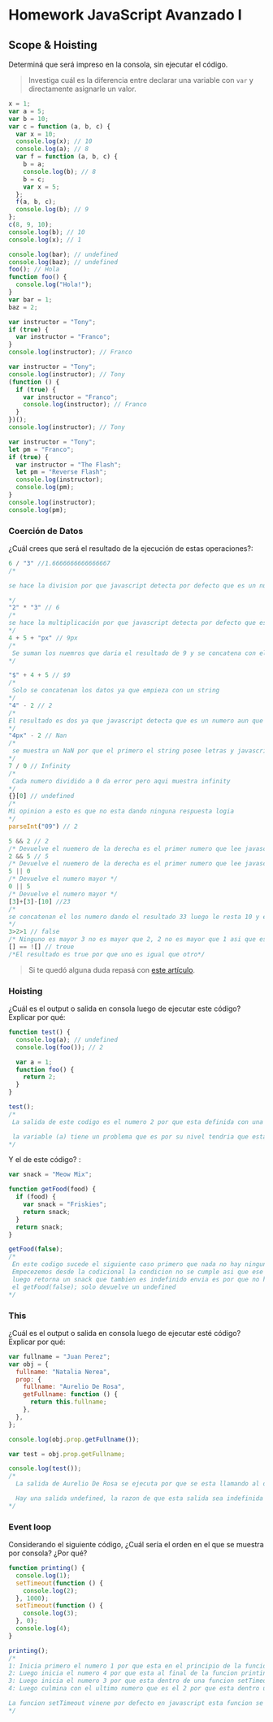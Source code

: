 # Homework JavaScript Avanzado I

## Scope & Hoisting

Determiná que será impreso en la consola, sin ejecutar el código.

> Investiga cuál es la diferencia entre declarar una variable con `var` y directamente asignarle un valor.

```javascript
x = 1;
var a = 5;
var b = 10;
var c = function (a, b, c) {
  var x = 10;
  console.log(x); // 10
  console.log(a); // 8
  var f = function (a, b, c) {
    b = a;
    console.log(b); // 8
    b = c;
    var x = 5;
  };
  f(a, b, c);
  console.log(b); // 9
};
c(8, 9, 10);
console.log(b); // 10
console.log(x); // 1
```

```javascript
console.log(bar); // undefined
console.log(baz); // undefined
foo(); // Hola 
function foo() {
  console.log("Hola!");
}
var bar = 1;
baz = 2;
```

```javascript
var instructor = "Tony";
if (true) {
  var instructor = "Franco";
}
console.log(instructor); // Franco
```

```javascript
var instructor = "Tony";
console.log(instructor); // Tony
(function () {
  if (true) {
    var instructor = "Franco";
    console.log(instructor); // Franco
  }
})();
console.log(instructor); // Tony
```

```javascript
var instructor = "Tony";
let pm = "Franco";
if (true) {
  var instructor = "The Flash";
  let pm = "Reverse Flash";
  console.log(instructor);
  console.log(pm);
}
console.log(instructor);
console.log(pm);
```

### Coerción de Datos

¿Cuál crees que será el resultado de la ejecución de estas operaciones?:

```javascript
6 / "3" //1.6666666666666667
/*

se hace la division por que javascript detecta por defecto que es un nuemro aun que sea un string.

*/
"2" * "3" // 6
/*
se hace la multiplicación por que javascript detecta por defecto que es un numero aun que sea un string.
*/
4 + 5 + "px" // 9px
/*
 Se suman los nuemros que daria el resultado de 9 y se concatena con el estring
*/

"$" + 4 + 5 // $9
/*
 Solo se concatenan los datos ya que empieza con un string
*/
"4" - 2 // 2
/*
El resultado es dos ya que javascript detecta que es un numero aun que se un string.
*/
"4px" - 2 // Nan
/*
 se muestra un NaN por que el primero el string posee letras y javascript no puede detectar si es un numero o string
*/
7 / 0 // Infinity
/*
 Cada numero dividido a 0 da error pero aqui muestra infinity
*/
{}[0] // undefined
/*
Mi opinion a esto es que no esta dando ninguna respuesta logia
*/
parseInt("09") // 2

5 && 2 // 2
/* Devuelve el nuemero de la derecha es el primer numero que lee javascript*/
2 && 5 // 5
/* Devuelve el nuemero de la derecha es el primer numero que lee javascript*/
5 || 0
/* Devuelve el numero mayor */
0 || 5
/* Devuelve el numero mayor */
[3]+[3]-[10] //23
/*
se concatenan el los numero dando el resultado 33 luego le resta 10 y el resultado final el 23
*/
3>2>1 // false
/* Ninguno es mayor 3 no es mayor que 2, 2 no es mayor que 1 asi que es falso */
[] == ![] // treue
/*El resultado es true por que uno es igual que otro*/
```

> Si te quedó alguna duda repasá con [este artículo](http://javascript.info/tutorial/object-conversion).

### Hoisting

¿Cuál es el output o salida en consola luego de ejecutar este código? Explicar por qué:

```javascript
function test() {
  console.log(a); // undefined
  console.log(foo()); // 2

  var a = 1;
  function foo() {
    return 2;
  }
}

test();
/*
 La salida de este codigo es el numero 2 por que esta definida con una funcion que se puede llemar desde cualquier lugar del codigo 

 la variable (a) tiene un problema que es por su nivel tendria que estar definida de primero y despues de la ejecución
*/
```

Y el de este código? :

```javascript
var snack = "Meow Mix";

function getFood(food) {
  if (food) {
    var snack = "Friskies";
    return snack;
  }
  return snack;
}

getFood(false);
/*
 En este codigo sucede el siguiente caso primero que nada no hay ninguna salida por consola
 Empecezemos desde la codicional la condicion no se cumple asi que ese codigo no sale a luz ya que el parametro (food) no tiene ningun dato es indefinido
 luego retorna un snack que tambien es indefinido envia es por que no hay una var snack dentro de la funcion
 el getFood(false); solo devuelve un undefined
*/
```

### This

¿Cuál es el output o salida en consola luego de ejecutar esté código? Explicar por qué:

```javascript
var fullname = "Juan Perez";
var obj = {
  fullname: "Natalia Nerea",
  prop: {
    fullname: "Aurelio De Rosa",
    getFullname: function () {
      return this.fullname;
    },
  },
};

console.log(obj.prop.getFullname());

var test = obj.prop.getFullname;

console.log(test());
/*
  La salida de Aurelio De Rosa se ejecuta por que se esta llamando al obj luego a la prop y luego a la prodiedad que almacena una funcion y esa esta llamando a una prodiedad global que no esta dentro de la funcion los hacen con un (this).

  Hay una salida undefined, la razon de que esta salida sea indefinida es por que esa funcion no existe en el codigo. 
*/
```

### Event loop

Considerando el siguiente código, ¿Cuál sería el orden en el que se muestra por consola? ¿Por qué?

```javascript
function printing() {
  console.log(1);
  setTimeout(function () {
    console.log(2);
  }, 1000);
  setTimeout(function () {
    console.log(3);
  }, 0);
  console.log(4);
}

printing();
/*
1: Inicia primero el numero 1 por que esta en el principio de la funcion printing y no esta dentro de un setTimeout
2: Luego inicia el numero 4 por que esta al final de la funcion printing y ademas no esta de un setTimeout
3: Luego inicia el numero 3 por que esta dentro de una funcion setTimeout ademas en su Callback maraca los 0ms 
4: Luego culmina con el ultimo numero que es el 2 por que esta dentro una funcion setTimeout y ademas en su Callback marca 1000ms

La funcion setTimeout vinene por defecto en javascript esta funcion se encarga en darle a los datos un tiempo estimado de salida 
*/
```
